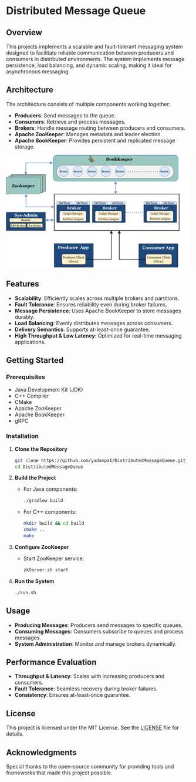 # Distributed Message Queue

## Overview
This projects implements a scalable and fault-tolerant messaging system designed to facilitate reliable communication between producers and consumers in distributed environments. The system implements message persistence, load balancing, and dynamic scaling, making it ideal for asynchronous messaging.

## Architecture
The architecture consists of multiple components working together:
- **Producers**: Send messages to the queue.
- **Consumers**: Retrieve and process messages.
- **Brokers**: Handle message routing between producers and consumers.
- **Apache ZooKeeper**: Manages metadata and leader election.
- **Apache BookKeeper**: Provides persistent and replicated message storage.

![Distributed Message Queue Architecture](assets/Architecture_DMQ_Server.png)

## Features
- **Scalability**: Efficiently scales across multiple brokers and partitions.
- **Fault Tolerance**: Ensures reliability even during broker failures.
- **Message Persistence**: Uses Apache BookKeeper to store messages durably.
- **Load Balancing**: Evenly distributes messages across consumers.
- **Delivery Semantics**: Supports at-least-once guarantee.
- **High Throughput & Low Latency**: Optimized for real-time messaging applications.

## Getting Started

### Prerequisites
- Java Development Kit (JDK)
- C++ Compiler
- CMake
- Apache ZooKeeper
- Apache BookKeeper
- gRPC

### Installation
1. **Clone the Repository**
   ```bash
   git clone https://github.com/yadavpa1/DistributedMessageQueue.git
   cd DistributedMessageQueue
   ```

2. **Build the Project**
   - For Java components:
     ```bash
     ./gradlew build
     ```
   - For C++ components:
     ```bash
     mkdir build && cd build
     cmake ..
     make
     ```

3. **Configure ZooKeeper**
   - Start ZooKeeper service:
     ```bash
     zkServer.sh start
     ```

4. **Run the System**
   ```bash
   ./run.sh
   ```

## Usage
- **Producing Messages**: Producers send messages to specific queues.
- **Consuming Messages**: Consumers subscribe to queues and process messages.
- **System Administration**: Monitor and manage brokers dynamically.

## Performance Evaluation
- **Throughput & Latency**: Scales with increasing producers and consumers.
- **Fault Tolerance**: Seamless recovery during broker failures.
- **Consistency**: Ensures at-least-once guarantee.

## License
This project is licensed under the MIT License. See the [LICENSE](LICENSE) file for details.

## Acknowledgments
Special thanks to the open-source community for providing tools and frameworks that made this project possible.
